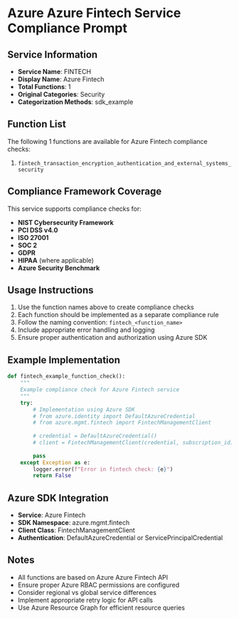 # Azure Azure Fintech Service Compliance Prompt

## Service Information
- **Service Name**: FINTECH
- **Display Name**: Azure Fintech
- **Total Functions**: 1
- **Original Categories**: Security
- **Categorization Methods**: sdk_example

## Function List
The following 1 functions are available for Azure Fintech compliance checks:

1. `fintech_transaction_encryption_authentication_and_external_systems_security`


## Compliance Framework Coverage
This service supports compliance checks for:
- **NIST Cybersecurity Framework**
- **PCI DSS v4.0**
- **ISO 27001**
- **SOC 2**
- **GDPR**
- **HIPAA** (where applicable)
- **Azure Security Benchmark**

## Usage Instructions
1. Use the function names above to create compliance checks
2. Each function should be implemented as a separate compliance rule
3. Follow the naming convention: `fintech_<function_name>`
4. Include appropriate error handling and logging
5. Ensure proper authentication and authorization using Azure SDK

## Example Implementation
```python
def fintech_example_function_check():
    """
    Example compliance check for Azure Fintech service
    """
    try:
        # Implementation using Azure SDK
        # from azure.identity import DefaultAzureCredential
        # from azure.mgmt.fintech import FintechManagementClient
        
        # credential = DefaultAzureCredential()
        # client = FintechManagementClient(credential, subscription_id)
        
        pass
    except Exception as e:
        logger.error(f"Error in fintech check: {e}")
        return False
```

## Azure SDK Integration
- **Service**: Azure Fintech
- **SDK Namespace**: azure.mgmt.fintech
- **Client Class**: FintechManagementClient
- **Authentication**: DefaultAzureCredential or ServicePrincipalCredential

## Notes
- All functions are based on Azure Azure Fintech API
- Ensure proper Azure RBAC permissions are configured
- Consider regional vs global service differences
- Implement appropriate retry logic for API calls
- Use Azure Resource Graph for efficient resource queries
